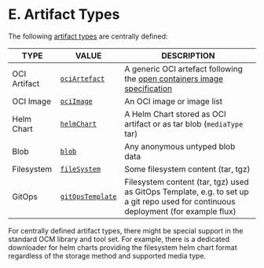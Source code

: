 # E. Artifact Types

The following [artifact types](../../specification/formats/types.md#artifact-types) are centrally defined:

| TYPE          | VALUE                           | DESCRIPTION                   |
| ------------- | ------------------------------- | ----------------------------- |
| OCI Artifact  | [`ociArtefact`](ociArtefact.md) | A generic OCI artefact following the [open containers image specification](https://github.com/opencontainers/image-spec/blob/main/spec.md) |
| OCI Image     | [`ociImage`](ociImage.md)       | An OCI image or image list |
| Helm Chart    | [`helmChart`](helmChart.md)     | A Helm Chart stored as OCI artifact or as tar blob (`mediaType` tar) |
| Blob          | [`blob`](blob.md)               | Any anonymous untyped blob data |
| Filesystem   | [`fileSystem`](fileSystem.md)    | Some filesystem content (tar, tgz) |
| GitOps        | [`gitOpsTemplate`](gitOpsTemplate.md) | Filesystem content (tar, tgz) used as GitOps Template, e.g. to set up a git repo used for continuous deployment (for example flux) |

For centrally defined artifact types, there might be special support in the
standard OCM library and tool set. For example, there is a dedicated downloader
for helm charts providing the filesystem helm chart format regardless of
the storage method and supported media type.
